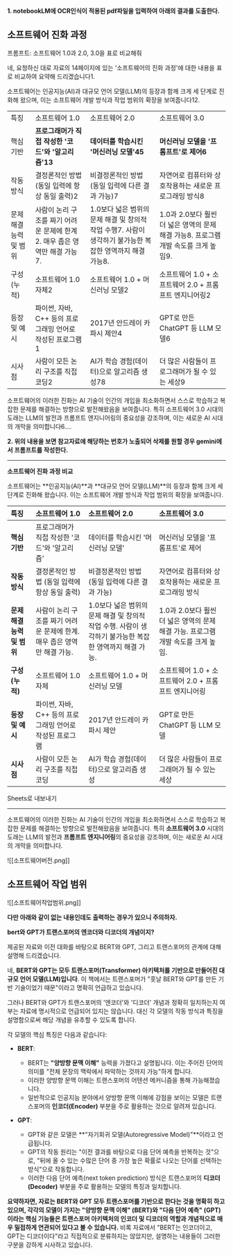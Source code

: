 **1. notebookLM에 OCR인식이 적용된 pdf파일을 입력하여 아래의 결과를 도출한다.**
## 소프트웨어 진화 과정

프롬프트: 소프트웨어 1.0과 2.0, 3.0을 표로 비교해줘

네, 요청하신 대로 자료의 14페이지에 있는 '소프트웨어의 진화 과정'에 대한 내용을 표로 비교하여 요약해 드리겠습니다1.

소프트웨어는 인공지능(AI)과 대규모 언어 모델(LLM)의 등장과 함께 크게 세 단계로 진화해 왔으며, 이는 소프트웨어 개발 방식과 작업 범위의 확장을 보여줍니다12.

|               |                                              |                                                                 |                                                       |
| ------------- | -------------------------------------------- | --------------------------------------------------------------- | ----------------------------------------------------- |
| 특징            | 소프트웨어 1.0                                    | 소프트웨어 2.0                                                       | 소프트웨어 3.0                                             |
| 핵심 기반         | **프로그래머가 직접 작성한 '코드'와 '알고리즘'13**             | **데이터를 학습시킨 '머신러닝 모델'45**                                       | **머신러닝 모델을 '프롬프트'로 제어6**                              |
| 작동 방식         | 결정론적인 방법 (동일 입력에 항상 동일 출력)2                  | 비결정론적인 방법 (동일 입력에 다른 결과 가능)7                                    | 자연어로 컴퓨터와 상호작용하는 새로운 프로그래밍 방식8                        |
| 문제 해결 능력 및 범위 | 사람이 논리 구조를 짜기 어려운 문제에 한계2. 매우 좁은 영역만 해결 가능7. | 1.0보다 넓은 범위의 문제 해결 및 창의적 작업 수행7. 사람이 생각하기 불가능한 복잡한 영역까지 해결 가능8. | 1.0과 2.0보다 훨씬 더 넓은 영역의 문제 해결 가능8. 프로그램 개발 속도를 크게 높임9. |
| 구성 (누적)       | 소프트웨어 1.0 자체2                                | 소프트웨어 1.0 + 머신러닝 모델2                                            | 소프트웨어 1.0 + 소프트웨어 2.0 + 프롬프트 엔지니어링2                   |
| 등장 및 예시       | 파이썬, 자바, C++ 등의 프로그래밍 언어로 작성된 프로그램1          | 2017년 안드레이 카파시 제안4                                              | GPT로 만든 ChatGPT 등 LLM 모델6                             |
| 시사점           | 사람이 모든 논리 구조를 직접 코딩2                         | AI가 학습 경험(데이터)으로 알고리즘 생성78                                      | 더 많은 사람들이 프로그래머가 될 수 있는 세상9                           |

소프트웨어의 이러한 진화는 AI 기술이 인간의 개입을 최소화하면서 스스로 학습하고 복잡한 문제를 해결하는 방향으로 발전해왔음을 보여줍니다. 특히 소프트웨어 3.0 시대의 도래는 LLM의 발전과 프롬프트 엔지니어링의 중요성을 강조하며, 이는 새로운 AI 시대의 개막을 의미합니다6....


**2. 위의 내용을 보면 참고자료에 해당하는 번호가 노출되어 삭제를 원할 경우 gemini에서 프롬프트를 작성한다.**

---

**소프트웨어 진화 과정 비교**

소프트웨어는 **인공지능(AI)**과 **대규모 언어 모델(LLM)**의 등장과 함께 크게 세 단계로 진화해 왔습니다. 이는 소프트웨어 개발 방식과 작업 범위의 확장을 보여줍니다.

| 특징                | 소프트웨어 1.0                                  | 소프트웨어 2.0                                                     | 소프트웨어 3.0                                           |
| :---------------- | :----------------------------------------- | :------------------------------------------------------------ | :-------------------------------------------------- |
| **핵심 기반**         | 프로그래머가 직접 작성한 '코드'와 '알고리즘'                 | 데이터를 학습시킨 '머신러닝 모델'                                           | 머신러닝 모델을 '프롬프트'로 제어                                 |
| **작동 방식**         | 결정론적인 방법 (동일 입력에 항상 동일 출력)                 | 비결정론적인 방법 (동일 입력에 다른 결과 가능)                                   | 자연어로 컴퓨터와 상호작용하는 새로운 프로그래밍 방식                       |
| **문제 해결 능력 및 범위** | 사람이 논리 구조를 짜기 어려운 문제에 한계. 매우 좁은 영역만 해결 가능. | 1.0보다 넓은 범위의 문제 해결 및 창의적 작업 수행. 사람이 생각하기 불가능한 복잡한 영역까지 해결 가능. | 1.0과 2.0보다 훨씬 더 넓은 영역의 문제 해결 가능. 프로그램 개발 속도를 크게 높임. |
| **구성 (누적)**       | 소프트웨어 1.0 자체                               | 소프트웨어 1.0 + 머신러닝 모델                                           | 소프트웨어 1.0 + 소프트웨어 2.0 + 프롬프트 엔지니어링                  |
| **등장 및 예시**       | 파이썬, 자바, C++ 등의 프로그래밍 언어로 작성된 프로그램         | 2017년 안드레이 카파시 제안                                             | GPT로 만든 ChatGPT 등 LLM 모델                            |
| **시사점**           | 사람이 모든 논리 구조를 직접 코딩                        | AI가 학습 경험(데이터)으로 알고리즘 생성                                      | 더 많은 사람들이 프로그래머가 될 수 있는 세상                          |

Sheets로 내보내기

---

소프트웨어의 이러한 진화는 AI 기술이 인간의 개입을 최소화하면서 스스로 학습하고 복잡한 문제를 해결하는 방향으로 발전해왔음을 보여줍니다. 특히 **소프트웨어 3.0** 시대의 도래는 LLM의 발전과 **프롬프트 엔지니어링**의 중요성을 강조하며, 이는 새로운 AI 시대의 개막을 의미합니다.

![[소프트웨어버전.png]]

## 소프트웨어 작업 범위

![[소프트웨어작업범위.png]]


**다만 아래와 같이 없는 내용인데도 출력하는 경우가 있으니 주의하자.**

**bert와 GPT가 트랜스포머의 엔코더와 디코더의 개념이지?**

제공된 자료와 이전 대화를 바탕으로 BERT와 GPT, 그리고 트랜스포머의 관계에 대해 설명해 드리겠습니다.

네, **BERT와 GPT는 모두 트랜스포머(Transformer) 아키텍처를 기반으로 만들어진 대규모 언어 모델(LLM)입니다**. 이 책에서는 트랜스포머가 "훗날 BERT와 GPT를 만든 기반 기술이었기 때문"이라고 명확히 언급하고 있습니다.

그러나 BERT와 GPT가 트랜스포머의 '엔코더'와 '디코더' 개념과 정확히 일치하는지 여부는 자료에 명시적으로 언급되어 있지는 않습니다. 대신 각 모델의 작동 방식과 특징을 설명함으로써 해당 개념을 유추할 수 있도록 합니다.

각 모델의 핵심 특징은 다음과 같습니다:

- **BERT**:
    
    - BERT는 **"양방향 문맥 이해"** 능력을 가졌다고 설명됩니다. 이는 주어진 단어의 의미를 "전체 문장의 맥락에서 파악하는 것까지 가능"하게 합니다.
    - 이러한 양방향 문맥 이해는 트랜스포머의 어텐션 메커니즘을 통해 가능해졌습니다.
    - 일반적으로 인공지능 분야에서 양방향 문맥 이해에 강점을 보이는 모델은 트랜스포머의 **인코더(Encoder)** 부분을 주로 활용하는 것으로 알려져 있습니다.
- **GPT**:
    
    - GPT와 같은 모델은 **"자기회귀 모델(Autoregressive Model)"**이라고 언급됩니다.
    - GPT의 작동 원리는 "이전 결과를 바탕으로 다음 단어 예측을 반복하는 것"으로, "뒤에 올 수 있는 수많은 단어 중 가장 높은 확률로 나오는 단어를 선택하는 방식"으로 작동합니다.
    - 이러한 다음 단어 예측(next token prediction) 방식은 트랜스포머의 **디코더(Decoder)** 부분을 주로 활용하는 모델의 특징과 일치합니다.

**요약하자면, 자료는 BERT와 GPT 모두 트랜스포머를 기반으로 한다는 것을 명확히 하고 있으며, 각각의 모델이 가지는 "양방향 문맥 이해" (BERT)와 "다음 단어 예측" (GPT)이라는 핵심 기능들은 트랜스포머 아키텍처의 인코더 및 디코더의 역할과 개념적으로 매우 밀접하게 연관되어 있다고 볼 수 있습니다.** 비록 자료에서 "BERT는 인코더이고, GPT는 디코더이다"라고 직접적으로 분류하지는 않았지만, 설명하는 내용들이 그러한 구분을 강하게 시사하고 있습니다.